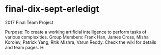 # final-dix-sept-erledigt
2017 Final Team Project

Purpose: To create a working artificial intelligence to perform tasks of various complexities. 
Group Members: Frank Han, James Cross, Misha Korolev, Patrick Yang, Ritik Mishra, Varun Reddy. 
Check the wiki for details and team pages.
Hi
